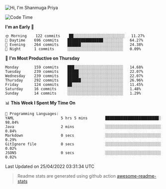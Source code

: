 ![Hi, I'm Shanmuga Priya](https://user-images.githubusercontent.com/11372997/129910864-2785432b-adea-4e52-92eb-f9290c766e28.gif)

<!--START_SECTION:waka-->
![Code Time](http://img.shields.io/badge/Code%20Time-821%20hrs%202%20mins-blue)

**I'm an Early 🐤** 

```text
🌞 Morning    122 commits    ██░░░░░░░░░░░░░░░░░░░░░░░   11.27% 
🌆 Daytime    696 commits    ████████████████░░░░░░░░░   64.27% 
🌃 Evening    264 commits    ██████░░░░░░░░░░░░░░░░░░░   24.38% 
🌙 Night      1 commits      ░░░░░░░░░░░░░░░░░░░░░░░░░   0.09%

```
📅 **I'm Most Productive on Thursday** 

```text
Monday       159 commits    ███░░░░░░░░░░░░░░░░░░░░░░   14.68% 
Tuesday      239 commits    █████░░░░░░░░░░░░░░░░░░░░   22.07% 
Wednesday    239 commits    █████░░░░░░░░░░░░░░░░░░░░   22.07% 
Thursday     292 commits    ██████░░░░░░░░░░░░░░░░░░░   26.96% 
Friday       124 commits    ██░░░░░░░░░░░░░░░░░░░░░░░   11.45% 
Saturday     16 commits     ░░░░░░░░░░░░░░░░░░░░░░░░░   1.48% 
Sunday       14 commits     ░░░░░░░░░░░░░░░░░░░░░░░░░   1.29%

```


📊 **This Week I Spent My Time On** 

```text
💬 Programming Languages: 
YAML                     5 hrs 5 mins        ████████████████████████░   98.84% 
Java                     2 mins              ░░░░░░░░░░░░░░░░░░░░░░░░░   0.84% 
Markdown                 0 secs              ░░░░░░░░░░░░░░░░░░░░░░░░░   0.29% 
GitIgnore file           0 secs              ░░░░░░░░░░░░░░░░░░░░░░░░░   0.02% 
JSON5                    0 secs              ░░░░░░░░░░░░░░░░░░░░░░░░░   0.02%

```


 Last Updated on 25/04/2022 03:31:34 UTC
<!--END_SECTION:waka-->
> Readme stats are generated using github action [awesome-readme-stats](https://github.com/anmol098/waka-readme-stats)
<!--
**Shanmugapriya03/Shanmugapriya03** is a ✨ _special_ ✨ repository because its `README.md` (this file) appears on your GitHub profile.

Here are some ideas to get you started:

- 🔭 I’m currently working on ...
- 🌱 I’m currently learning ...
- 👯 I’m looking to collaborate on ...
- 🤔 I’m looking for help with ...
- 💬 Ask me about ...
- 📫 How to reach me: ...
- 😄 Pronouns: ...
- ⚡ Fun fact: ...
-->
